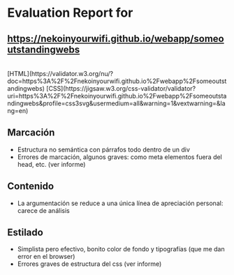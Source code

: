 # Evaluation Report for<br/>
## https://nekoinyourwifi.github.io/webapp/someoutstandingwebs
<br/>
[HTML](https://validator.w3.org/nu/?doc=https%3A%2F%2Fnekoinyourwifi.github.io%2Fwebapp%2Fsomeoutstandingwebs)
[CSS](https://jigsaw.w3.org/css-validator/validator?uri=https%3A%2F%2Fnekoinyourwifi.github.io%2Fwebapp%2Fsomeoutstandingwebs&profile=css3svg&usermedium=all&warning=1&vextwarning=&lang=en)

## Marcación
- Estructura no semántica con párrafos todo dentro de un div
- Errores de marcación, algunos graves: como meta elementos fuera del head, etc. (ver informe)

## Contenido
- La argumentación se reduce a una única línea de apreciación personal: carece de análisis
  
## Estilado
- Simplista pero efectivo, bonito color de fondo y tipografías (que me dan error en el browser)
- Errores graves de estructura del css (ver informe)

